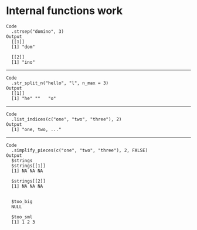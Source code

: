 # Internal functions work

    Code
      .strsep("domino", 3)
    Output
      [[1]]
      [1] "dom"
      
      [[2]]
      [1] "ino"
      

---

    Code
      .str_split_n("hello", "l", n_max = 3)
    Output
      [[1]]
      [1] "he" ""   "o" 
      

---

    Code
      .list_indices(c("one", "two", "three"), 2)
    Output
      [1] "one, two, ..."

---

    Code
      .simplify_pieces(c("one", "two", "three"), 2, FALSE)
    Output
      $strings
      $strings[[1]]
      [1] NA NA NA
      
      $strings[[2]]
      [1] NA NA NA
      
      
      $too_big
      NULL
      
      $too_sml
      [1] 1 2 3
      


